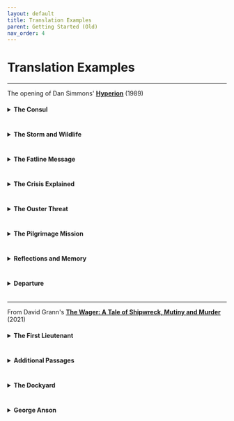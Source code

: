 ```yaml
---
layout: default
title: Translation Examples
parent: Getting Started (Old)
nav_order: 4
---
```


# Translation Examples

---
 

The opening of Dan Simmons' **<a href="https://en.wikipedia.org/wiki/Hyperion_(Simmons_novel)">Hyperion</a>** (1989)

<details>
<summary style="cursor: pointer; font-weight: bold; margin: 20px 0;">The Consul</summary>

<div style="display: grid; grid-template-columns: 1fr 1fr; gap: 30px; margin: 40px 0;">

<div>
<h4 style="color: #90cdf4; margin-bottom: 15px;">Original Text</h4>
<div style="background: #2d3748; padding: 25px; border-radius: 8px; border-left: 3px solid #4a5568; line-height: 1.8;">

The <strong>Hegemony Consul</strong> sat on the balcony of his <strong>ebony spaceship</strong> and played <strong>Rachmaninov's Prelude in C-sharp Minor</strong> on an ancient but well-maintained <strong>Steinway</strong> while great, green, <strong>saurian things</strong> surged and bellowed in the <strong>swamps below</strong>.

</div>
</div>

<div>
<h4 style="color: #90cdf4; margin-bottom: 15px;">Parsed Elements</h4>
<div style="background: #2d3748; padding: 25px; border-radius: 8px; border-left: 3px solid #fbbf24; line-height: 1.6;">

<div style="margin-bottom: 15px;">
<span class="material-symbols-outlined" style="vertical-align: middle; margin-right: 8px;">business</span><strong><a href="/docs/specification/element_categories/institution">Institution</a></strong> 'Hegemony'<br>
<span style="color: #a0aec0; margin-left: 40px;">Sovereignty - Imperial</span>
</div>

<div style="margin-bottom: 15px;">
<span class="material-symbols-outlined" style="vertical-align: middle; margin-right: 8px;">person_4</span><strong><a href="/docs/specification/element_categories/character">Character</a></strong> 'Hegemony Consul'<br>
<span style="color: #a0aec0; margin-left: 40px;">Human - Official</span>
</div>

<div style="margin-bottom: 15px;">
<span class="material-symbols-outlined" style="vertical-align: middle; margin-right: 8px;">military_tech</span><strong><a href="/docs/specification/element_categories/title">Title</a></strong> 'Consul of Hegemony'<br>
<span style="color: #a0aec0; margin-left: 40px;">Leadership</span>
</div>

<div style="margin-bottom: 15px;">
<span class="material-symbols-outlined" style="vertical-align: middle; margin-right: 8px;">webhook</span><strong><a href="/docs/specification/element_categories/object">Object</a></strong> 'Ebony Spaceship'<br>
<span style="color: #a0aec0; margin-left: 40px;">Vehicle - Spaceship</span>
</div>

<div style="margin-bottom: 15px;">
<span class="material-symbols-outlined" style="vertical-align: middle; margin-right: 8px;">webhook</span><strong><a href="/docs/specification/element_categories/object">Object</a></strong> 'Spaceship Balcony'<br>
<span style="color: #a0aec0; margin-left: 40px;">Component - Structural</span>
</div>

<div style="margin-bottom: 15px;">
<span class="material-symbols-outlined" style="vertical-align: middle; margin-right: 8px;">auto_fix_normal</span><strong><a href="/docs/specification/element_categories/ability">Ability</a></strong> 'Piano Playing'<br>
<span style="color: #a0aec0; margin-left: 40px;">Musical - Piano</span>
</div>

<div style="margin-bottom: 15px;">
<span class="material-symbols-outlined" style="vertical-align: middle; margin-right: 8px;">api</span><strong><a href="/docs/specification/element_categories/construct">Construct</a></strong> 'Rachmaninov's Prelude in C-sharp Minor'<br>
<span style="color: #a0aec0; margin-left: 40px;">Composition - Creative</span>
</div>

<div style="margin-bottom: 15px;">
<span class="material-symbols-outlined" style="vertical-align: middle; margin-right: 8px;">webhook</span><strong><a href="/docs/specification/element_categories/object">Object</a></strong> 'Ancient Steinway'<br>
<span style="color: #a0aec0; margin-left: 40px;">Item - Instrument</span>
</div>

<div style="margin-bottom: 15px;">
<span class="material-symbols-outlined" style="vertical-align: middle; margin-right: 8px;">crib</span><strong><a href="/docs/specification/element_categories/species">Species</a></strong> 'Marsh Saurian'<br>
<span style="color: #a0aec0; margin-left: 40px;">Fauna</span>
</div>

<div style="margin-bottom: 15px;">
<span class="material-symbols-outlined" style="vertical-align: middle; margin-right: 8px;">bug_report</span><strong><a href="/docs/specification/element_categories/creature">Creature</a></strong> 'Big Green Saurian'<br>
<span style="color: #a0aec0; margin-left: 40px;">Animal - Dinosaur</span>
</div>

<div style="margin-bottom: 0;">
<span class="material-symbols-outlined" style="vertical-align: middle; margin-right: 8px;">castle</span><strong><a href="/docs/specification/element_categories/location">Location</a></strong> 'Swamps Below'<br>
<span style="color: #a0aec0; margin-left: 40px;">Biome - Swamp</span>
</div>

</div>
</div>

</div>

</details>

<details>
<summary style="cursor: pointer; font-weight: bold; margin: 20px 0;">The Storm and Wildlife</summary>

<div style="display: grid; grid-template-columns: 1fr 1fr; gap: 30px; margin: 40px 0;">

<div>
<div style="background: #2d3748; padding: 25px; border-radius: 8px; border-left: 3px solid #4a5568; line-height: 1.8;">

A <strong>thunderstorm</strong> was brewing to the north. Bruise-black clouds silhouetted a <strong>forest of giant gymnosperms</strong> while <strong>stratocumulus</strong> towered nine kilometers high in a violent sky. <strong>Lightning</strong> rippled along the horizon.

Closer to the ship, occasional vague, reptilian shapes would blunder into the <strong>interdiction field</strong>, cry out, and then crash away through indigo mists.

</div>
</div>

<div>
<div style="background: #2d3748; padding: 25px; border-radius: 8px; border-left: 3px solid #fbbf24; line-height: 1.6;">

<div style="margin-bottom: 15px;">
<span class="material-symbols-outlined" style="vertical-align: middle; margin-right: 8px;">thunderstorm</span><strong><a href="/docs/specification/element_categories/phenomenon">Phenomenon</a></strong> 'Northern Thunderstorm'<br>
<span style="color: #a0aec0; margin-left: 40px;">Meteorological - Storm</span>
</div>

<div style="margin-bottom: 15px;">
<span class="material-symbols-outlined" style="vertical-align: middle; margin-right: 8px;">crib</span><strong><a href="/docs/specification/element_categories/species">Species</a></strong> 'Giant Gymnosperm'<br>
<span style="color: #a0aec0; margin-left: 40px;">Flora</span>
</div>

<div style="margin-bottom: 15px;">
<span class="material-symbols-outlined" style="vertical-align: middle; margin-right: 8px;">castle</span><strong><a href="/docs/specification/element_categories/location">Location</a></strong> 'Forest of Giants'<br>
<span style="color: #a0aec0; margin-left: 40px;">Biome - Forest</span>
</div>

<div style="margin-bottom: 15px;">
<span class="material-symbols-outlined" style="vertical-align: middle; margin-right: 8px;">thunderstorm</span><strong><a href="/docs/specification/element_categories/phenomenon">Phenomenon</a></strong> 'Stratocumulus Clouds'<br>
<span style="color: #a0aec0; margin-left: 40px;">Meteorological - Atmosphere</span>
</div>

<div style="margin-bottom: 15px;">
<span class="material-symbols-outlined" style="vertical-align: middle; margin-right: 8px;">thunderstorm</span><strong><a href="/docs/specification/element_categories/phenomenon">Phenomenon</a></strong> 'Rippling Lightning'<br>
<span style="color: #a0aec0; margin-left: 40px;">Meteorological - Discharge</span>
</div>

<div style="margin-bottom: 15px;">
<span class="material-symbols-outlined" style="vertical-align: middle; margin-right: 8px;">api</span><strong><a href="/docs/specification/element_categories/construct">Construct</a></strong> 'Interdiction Field System'<br>
<span style="color: #a0aec0; margin-left: 40px;">Technology - Security</span>
</div>

<div style="margin-bottom: 0;">
<span class="material-symbols-outlined" style="vertical-align: middle; margin-right: 8px;">webhook</span><strong><a href="/docs/specification/element_categories/object">Object</a></strong> 'Interdiction Field'<br>
<span style="color: #a0aec0; margin-left: 40px;">Machine - Security</span>
</div>

</div>
</div>

</div>

<div style="display: grid; grid-template-columns: 1fr 1fr; gap: 30px; margin: 40px 0;">

<div>
<div style="background: #2d3748; padding: 25px; border-radius: 8px; border-left: 3px solid #4a5568; line-height: 1.8;">

The <strong>fatline receiver</strong> chimed. The Consul stopped, fingers hovering above the keyboard, and listened. Thunder rumbled through the heavy air. From the direction of the gymnosperm forest there came the mournful ululation of a <strong>carrion-breed pack</strong>. Somewhere in the darkness below, a small-brained beast trumpeted its answering challenge and fell quiet.

</div>
</div>

<div>
<div style="background: #2d3748; padding: 25px; border-radius: 8px; border-left: 3px solid #fbbf24; line-height: 1.6;">

<div style="margin-bottom: 15px;">
<span class="material-symbols-outlined" style="vertical-align: middle; margin-right: 8px;">api</span><strong><a href="/docs/specification/element_categories/construct">Construct</a></strong> 'Fatline System'<br>
<span style="color: #a0aec0; margin-left: 40px;">Technology - Communication</span>
</div>

<div style="margin-bottom: 15px;">
<span class="material-symbols-outlined" style="vertical-align: middle; margin-right: 8px;">webhook</span><strong><a href="/docs/specification/element_categories/object">Object</a></strong> 'Fatline Receiver'<br>
<span style="color: #a0aec0; margin-left: 40px;">Item - Instrument</span>
</div>

<div style="margin-bottom: 15px;">
<span class="material-symbols-outlined" style="vertical-align: middle; margin-right: 8px;">crib</span><strong><a href="/docs/specification/element_categories/species">Species</a></strong> 'Carrion-Breed Saurian'<br>
<span style="color: #a0aec0; margin-left: 40px;">Fauna</span>
</div>

<div style="margin-bottom: 15px;">
<span class="material-symbols-outlined" style="vertical-align: middle; margin-right: 8px;">bug_report</span><strong><a href="/docs/specification/element_categories/creature">Creature</a></strong> 'Carrion Pack Alpha'<br>
<span style="color: #a0aec0; margin-left: 40px;">Animal - Carnivore</span>
</div>

<div style="margin-bottom: 0;">
<span class="material-symbols-outlined" style="vertical-align: middle; margin-right: 8px;">groups_3</span><strong><a href="/docs/specification/element_categories/collective">Collective</a></strong> 'Carrion-Breed Pack'<br>
<span style="color: #a0aec0; margin-left: 40px;">Cohort - Survivors</span>
</div>

</div>
</div>

</div>

</details>

<details>
<summary style="cursor: pointer; font-weight: bold; margin: 20px 0;">The Fatline Message</summary>

<div style="display: grid; grid-template-columns: 1fr 1fr; gap: 30px; margin: 40px 0;">

<div>
<div style="background: #2d3748; padding: 25px; border-radius: 8px; border-left: 3px solid #4a5568; line-height: 1.8;">

'Damn,' said the Consul and went in to answer it. While the computer took a few seconds to convert and decode the burst of <strong>decaying tachyons</strong>, the Consul poured himself a glass of Scotch. He settled into the cushions of the <strong>projection pit</strong> just as the <strong>diskey</strong> blinked green. 'Play,' he said.

</div>
</div>

<div>
<div style="background: #2d3748; padding: 25px; border-radius: 8px; border-left: 3px solid #fbbf24; line-height: 1.6;">

<div style="margin-bottom: 15px;">
<span class="material-symbols-outlined" style="vertical-align: middle; margin-right: 8px;">api</span><strong><a href="/docs/specification/element_categories/construct">Construct</a></strong> 'Tachyon Transmission'<br>
<span style="color: #a0aec0; margin-left: 40px;">Technology - Communication</span>
</div>

<div style="margin-bottom: 15px;">
<span class="material-symbols-outlined" style="vertical-align: middle; margin-right: 8px;">webhook</span><strong><a href="/docs/specification/element_categories/object">Object</a></strong> 'Glass of Scotch'<br>
<span style="color: #a0aec0; margin-left: 40px;">Item - Consumable</span>
</div>

<div style="margin-bottom: 15px;">
<span class="material-symbols-outlined" style="vertical-align: middle; margin-right: 8px;">castle</span><strong><a href="/docs/specification/element_categories/location">Location</a></strong> 'Projection Pit'<br>
<span style="color: #a0aec0; margin-left: 40px;">Component - Room</span>
</div>

<div style="margin-bottom: 15px;">
<span class="material-symbols-outlined" style="vertical-align: middle; margin-right: 8px;">api</span><strong><a href="/docs/specification/element_categories/construct">Construct</a></strong> 'Diskey'<br>
<span style="color: #a0aec0; margin-left: 40px;">Object - Machine</span>
</div>

<div style="margin-bottom: 15px;">
<span class="material-symbols-outlined" style="vertical-align: middle; margin-right: 8px;">webhook</span><strong><a href="/docs/specification/element_categories/object">Object</a></strong> 'Diskey'<br>
<span style="color: #a0aec0; margin-left: 40px;">Machine - Operation</span>
</div>

<div style="margin-bottom: 0;">
<span class="material-symbols-outlined" style="vertical-align: middle; margin-right: 8px;">saved_search</span><strong><a href="/docs/specification/element_categories/event">Event</a></strong> 'Consul Answers Call'<br>
<span style="color: #a0aec0; margin-left: 40px;">Knowledge - Receive</span>
</div>

</div>
</div>

</div>

<div style="display: grid; grid-template-columns: 1fr 1fr; gap: 30px; margin: 40px 0;">

<div>
<div style="background: #2d3748; padding: 25px; border-radius: 8px; border-left: 3px solid #4a5568; line-height: 1.8;">

'You have been chosen to return to <strong>Hyperion</strong>,' came a woman's husky voice. Full visuals had not yet formed; the air remained empty except for the pulse of transmission codes which told the Consul that this fatline squirt had originated on the Hegemony administrative world of <strong>Tau Ceti Center</strong>. The Consul did not need the transmission coordinates to know this. The aged but still beautiful voice of <strong>Meina Gladstone</strong> was unmistakable.

</div>
</div>

<div>
<div style="background: #2d3748; padding: 25px; border-radius: 8px; border-left: 3px solid #fbbf24; line-height: 1.6;">

<div style="margin-bottom: 15px;">
<span class="material-symbols-outlined" style="vertical-align: middle; margin-right: 8px;">castle</span><strong><a href="/docs/specification/element_categories/location">Location</a></strong> 'Hyperion'<br>
<span style="color: #a0aec0; margin-left: 40px;">Celestial - Planet</span>
</div>

<div style="margin-bottom: 15px;">
<span class="material-symbols-outlined" style="vertical-align: middle; margin-right: 8px;">castle</span><strong><a href="/docs/specification/element_categories/location">Location</a></strong> 'Tau Ceti Center'<br>
<span style="color: #a0aec0; margin-left: 40px;">Celestial - World</span>
</div>

<div style="margin-bottom: 15px;">
<span class="material-symbols-outlined" style="vertical-align: middle; margin-right: 8px;">api</span><strong><a href="/docs/specification/element_categories/construct">Construct</a></strong> 'Transmission Coordinates'<br>
<span style="color: #a0aec0; margin-left: 40px;">Information - Data</span>
</div>

<div style="margin-bottom: 15px;">
<span class="material-symbols-outlined" style="vertical-align: middle; margin-right: 8px;">person_4</span><strong><a href="/docs/specification/element_categories/character">Character</a></strong> 'Meina Gladstone'<br>
<span style="color: #a0aec0; margin-left: 40px;">Human - Leader</span>
</div>

<div style="margin-bottom: 15px;">
<span class="material-symbols-outlined" style="vertical-align: middle; margin-right: 8px;">flaky</span><strong><a href="/docs/specification/element_categories/trait">Trait</a></strong> 'Husky Voice'<br>
<span style="color: #a0aec0; margin-left: 40px;">Physical - Distinctive</span>
</div>

<div style="margin-bottom: 0;">
<span class="material-symbols-outlined" style="vertical-align: middle; margin-right: 8px;">saved_search</span><strong><a href="/docs/specification/element_categories/event">Event</a></strong> 'Eleven Years as Consul'<br>
<span style="color: #a0aec0; margin-left: 40px;">Career - Service</span>
</div>

</div>
</div>

</div>

<div style="display: grid; grid-template-columns: 1fr 1fr; gap: 30px; margin: 40px 0;">

<div>
<div style="background: #2d3748; padding: 25px; border-radius: 8px; border-left: 3px solid #4a5568; line-height: 1.8;">

'You have been chosen to return to Hyperion as a member of the <strong>Shrike Pilgrimage</strong>,' continued the voice. The hell you say, thought the Consul and rose to leave the pit. 'You and six others have been selected by the <strong>Church of the Shrike</strong> and confirmed by the <strong>All Thing</strong>,' said Meina Gladstone.

</div>
</div>

<div>
<div style="background: #2d3748; padding: 25px; border-radius: 8px; border-left: 3px solid #fbbf24; line-height: 1.6;">

<div style="margin-bottom: 15px;">
<span class="material-symbols-outlined" style="vertical-align: middle; margin-right: 8px;">business</span><strong><a href="/docs/specification/element_categories/institution">Institution</a></strong> 'Shrike Pilgrimage'<br>
<span style="color: #a0aec0; margin-left: 40px;">Enterprise - Spiritual</span>
</div>

<div style="margin-bottom: 15px;">
<span class="material-symbols-outlined" style="vertical-align: middle; margin-right: 8px;">saved_search</span><strong><a href="/docs/specification/element_categories/event">Event</a></strong> 'Shrike Pilgrimage'<br>
<span style="color: #a0aec0; margin-left: 40px;">Historical - Procedural</span>
</div>

<div style="margin-bottom: 15px;">
<span class="material-symbols-outlined" style="vertical-align: middle; margin-right: 8px;">business</span><strong><a href="/docs/specification/element_categories/institution">Institution</a></strong> 'Church of the Shrike'<br>
<span style="color: #a0aec0; margin-left: 40px;">Organization - Spiritual</span>
</div>

<div style="margin-bottom: 0;">
<span class="material-symbols-outlined" style="vertical-align: middle; margin-right: 8px;">api</span><strong><a href="/docs/specification/element_categories/construct">Construct</a></strong> 'All Thing'<br>
<span style="color: #a0aec0; margin-left: 40px;">Entity</span>
</div>

</div>
</div>

</div>

</details>

<details>
<summary style="cursor: pointer; font-weight: bold; margin: 20px 0;">The Crisis Explained</summary>

<div style="display: grid; grid-template-columns: 1fr 1fr; gap: 30px; margin: 40px 0;">

<div>
<div style="background: #2d3748; padding: 25px; border-radius: 8px; border-left: 3px solid #4a5568; line-height: 1.8;">

'The situation is very confused,' said Meina Gladstone. Her voice was weary. 'The <strong>consulate</strong> and <strong>Home Rule Council</strong> fatlined us three standard weeks ago with the news that the <strong>Time Tombs</strong> showed signs of opening. The <strong>anti-entropic fields</strong> around them were expanding rapidly and the <strong>Shrike</strong> has begun ranging as far south as the <strong>Bridle Range</strong>.'

</div>
</div>

<div>
<div style="background: #2d3748; padding: 25px; border-radius: 8px; border-left: 3px solid #fbbf24; line-height: 1.6;">

<div style="margin-bottom: 15px;">
<span class="material-symbols-outlined" style="vertical-align: middle; margin-right: 8px;">business</span><strong><a href="/docs/specification/element_categories/institution">Institution</a></strong> 'Consulate'<br>
<span style="color: #a0aec0; margin-left: 40px;">Division - Diplomatic</span>
</div>

<div style="margin-bottom: 15px;">
<span class="material-symbols-outlined" style="vertical-align: middle; margin-right: 8px;">business</span><strong><a href="/docs/specification/element_categories/institution">Institution</a></strong> 'Home Rule Council'<br>
<span style="color: #a0aec0; margin-left: 40px;">Division - Governance</span>
</div>

<div style="margin-bottom: 15px;">
<span class="material-symbols-outlined" style="vertical-align: middle; margin-right: 8px;">saved_search</span><strong><a href="/docs/specification/element_categories/event">Event</a></strong> 'Time Tomb Communication'<br>
<span style="color: #a0aec0; margin-left: 40px;">Knowledge - Supply</span>
</div>

<div style="margin-bottom: 15px;">
<span class="material-symbols-outlined" style="vertical-align: middle; margin-right: 8px;">castle</span><strong><a href="/docs/specification/element_categories/location">Location</a></strong> 'Time Tombs'<br>
<span style="color: #a0aec0; margin-left: 40px;">Anomalous</span>
</div>

<div style="margin-bottom: 15px;">
<span class="material-symbols-outlined" style="vertical-align: middle; margin-right: 8px;">thunderstorm</span><strong><a href="/docs/specification/element_categories/phenomenon">Phenomenon</a></strong> 'Anti-Entropic Fields'<br>
<span style="color: #a0aec0; margin-left: 40px;">Barrier</span>
</div>

<div style="margin-bottom: 15px;">
<span class="material-symbols-outlined" style="vertical-align: middle; margin-right: 8px;">bug_report</span><strong><a href="/docs/specification/element_categories/creature">Creature</a></strong> 'The Shrike'<br>
<span style="color: #a0aec0; margin-left: 40px;">Monster</span>
</div>

<div style="margin-bottom: 15px;">
<span class="material-symbols-outlined" style="vertical-align: middle; margin-right: 8px;">flaky</span><strong><a href="/docs/specification/element_categories/trait">Trait</a></strong> 'Hundred-facet Ruby Gaze'<br>
<span style="color: #a0aec0; margin-left: 40px;">Physical - Distinctive</span>
</div>

<div style="margin-bottom: 0;">
<span class="material-symbols-outlined" style="vertical-align: middle; margin-right: 8px;">castle</span><strong><a href="/docs/specification/element_categories/location">Location</a></strong> 'Bridle Range'<br>
<span style="color: #a0aec0; margin-left: 40px;">Geographical - Mountain Range</span>
</div>

</div>
</div>

</div>

<div style="display: grid; grid-template-columns: 1fr 1fr; gap: 30px; margin: 40px 0;">

<div>
<div style="background: #2d3748; padding: 25px; border-radius: 8px; border-left: 3px solid #4a5568; line-height: 1.8;">

'<strong>AFORCE:space task force</strong> was immediately dispatched from <strong>Parvati</strong> to evacuate the <strong>Hegemony citizens</strong> on Hyperion before the Time Tombs open. Their <strong>time-debt</strong> will be a little more than three Hyperion years.' Meina Gladstone paused. The Consul thought he had never seen the <strong>Senate CEO</strong> look so grim.

</div>
</div>

<div>
<div style="background: #2d3748; padding: 25px; border-radius: 8px; border-left: 3px solid #fbbf24; line-height: 1.6;">

<div style="margin-bottom: 15px;">
<span class="material-symbols-outlined" style="vertical-align: middle; margin-right: 8px;">business</span><strong><a href="/docs/specification/element_categories/institution">Institution</a></strong> 'AFORCE'<br>
<span style="color: #a0aec0; margin-left: 40px;">Division - Tactical</span>
</div>

<div style="margin-bottom: 15px;">
<span class="material-symbols-outlined" style="vertical-align: middle; margin-right: 8px;">castle</span><strong><a href="/docs/specification/element_categories/location">Location</a></strong> 'Parvati'<br>
<span style="color: #a0aec0; margin-left: 40px;"></span>
</div>

<div style="margin-bottom: 15px;">
<span class="material-symbols-outlined" style="vertical-align: middle; margin-right: 8px;">groups_3</span><strong><a href="/docs/specification/element_categories/collective">Collective</a></strong> 'Hegemony Citizens'<br>
<span style="color: #a0aec0; margin-left: 40px;">Community - Resident</span>
</div>

<div style="margin-bottom: 15px;">
<span class="material-symbols-outlined" style="vertical-align: middle; margin-right: 8px;">saved_search</span><strong><a href="/docs/specification/element_categories/event">Event</a></strong> 'Time Tombs Opening'<br>
<span style="color: #a0aec0; margin-left: 40px;">Future</span>
</div>

<div style="margin-bottom: 15px;">
<span class="material-symbols-outlined" style="vertical-align: middle; margin-right: 8px;">api</span><strong><a href="/docs/specification/element_categories/construct">Construct</a></strong> 'Time-Debt'<br>
<span style="color: #a0aec0; margin-left: 40px;">Temporal</span>
</div>

<div style="margin-bottom: 15px;">
<span class="material-symbols-outlined" style="vertical-align: middle; margin-right: 8px;">saved_search</span><strong><a href="/docs/specification/element_categories/event">Event</a></strong> 'Time-Debt Accrual'<br>
<span style="color: #a0aec0; margin-left: 40px;">Scientific - Temporal</span>
</div>

<div style="margin-bottom: 15px;">
<span class="material-symbols-outlined" style="vertical-align: middle; margin-right: 8px;">business</span><strong><a href="/docs/specification/element_categories/institution">Institution</a></strong> 'Hegemony Senate'<br>
<span style="color: #a0aec0; margin-left: 40px;">Division - Executive</span>
</div>

<div style="margin-bottom: 0;">
<span class="material-symbols-outlined" style="vertical-align: middle; margin-right: 8px;">military_tech</span><strong><a href="/docs/specification/element_categories/title">Title</a></strong> 'Senate CEO'<br>
<span style="color: #a0aec0; margin-left: 40px;">Leadership - Executive</span>
</div>

</div>
</div>

</div>

</details>

<details>
<summary style="cursor: pointer; font-weight: bold; margin: 20px 0;">The Ouster Threat</summary>

<div style="display: grid; grid-template-columns: 1fr 1fr; gap: 30px; margin: 40px 0;">

<div>
<div style="background: #2d3748; padding: 25px; border-radius: 8px; border-left: 3px solid #4a5568; line-height: 1.8;">

'We do not know if the <strong>evacuation fleet</strong> will arrive in time,' she said, 'but the situation is even more complicated. An <strong>Ouster migration cluster</strong> of at least four thousand . . . units . . . has been detected approaching the <strong>Hyperion system</strong>. Our evacuation task force should arrive only a short while before the Ousters.'

</div>
</div>

<div>
<div style="background: #2d3748; padding: 25px; border-radius: 8px; border-left: 3px solid #fbbf24; line-height: 1.6;">

<div style="margin-bottom: 15px;">
<span class="material-symbols-outlined" style="vertical-align: middle; margin-right: 8px;">groups_3</span><strong><a href="/docs/specification/element_categories/collective">Collective</a></strong> 'Evacuation Fleet'<br>
<span style="color: #a0aec0; margin-left: 40px;">Fleet - Support</span>
</div>

<div style="margin-bottom: 15px;">
<span class="material-symbols-outlined" style="vertical-align: middle; margin-right: 8px;">saved_search</span><strong><a href="/docs/specification/element_categories/event">Event</a></strong> 'Hyperion Evacuation'<br>
<span style="color: #a0aec0; margin-left: 40px;">Future</span>
</div>

<div style="margin-bottom: 15px;">
<span class="material-symbols-outlined" style="vertical-align: middle; margin-right: 8px;">castle</span><strong><a href="/docs/specification/element_categories/location">Location</a></strong> 'Hyperion System'<br>
<span style="color: #a0aec0; margin-left: 40px;">Celestial - System</span>
</div>

<div style="margin-bottom: 15px;">
<span class="material-symbols-outlined" style="vertical-align: middle; margin-right: 8px;">crib</span><strong><a href="/docs/specification/element_categories/species">Species</a></strong> 'Ouster'<br>
<span style="color: #a0aec0; margin-left: 40px;">Folk</span>
</div>

<div style="margin-bottom: 15px;">
<span class="material-symbols-outlined" style="vertical-align: middle; margin-right: 8px;">groups_3</span><strong><a href="/docs/specification/element_categories/collective">Collective</a></strong> 'Ouster Migration Cluster'<br>
<span style="color: #a0aec0; margin-left: 40px;">Fleet - Migration</span>
</div>

<div style="margin-bottom: 0;">
<span class="material-symbols-outlined" style="vertical-align: middle; margin-right: 8px;">saved_search</span><strong><a href="/docs/specification/element_categories/event">Event</a></strong> 'Ouster Invasion of Hyperion'<br>
<span style="color: #a0aec0; margin-left: 40px;">Future</span>
</div>

</div>
</div>

</div>

<div style="display: grid; grid-template-columns: 1fr 1fr; gap: 30px; margin: 40px 0;">

<div>
<div style="background: #2d3748; padding: 25px; border-radius: 8px; border-left: 3px solid #4a5568; line-height: 1.8;">

An Ouster migration cluster might consist of ships ranging in size from single-person <strong>ramscouts</strong> to <strong>can cities</strong> and <strong>comet forts</strong> holding tens of thousands of the interstellar barbarians. 'The <strong>FORCE joint chiefs</strong> believe that this is the Ousters' big push,' said Meina Gladstone.

</div>
</div>

<div>
<div style="background: #2d3748; padding: 25px; border-radius: 8px; border-left: 3px solid #fbbf24; line-height: 1.6;">

<div style="margin-bottom: 15px;">
<span class="material-symbols-outlined" style="vertical-align: middle; margin-right: 8px;">webhook</span><strong><a href="/docs/specification/element_categories/object">Object</a></strong> 'Ramscout'<br>
<span style="color: #a0aec0; margin-left: 40px;">Vehicle - Spacecraft</span>
</div>

<div style="margin-bottom: 15px;">
<span class="material-symbols-outlined" style="vertical-align: middle; margin-right: 8px;">webhook</span><strong><a href="/docs/specification/element_categories/object">Object</a></strong> 'Can City'<br>
<span style="color: #a0aec0; margin-left: 40px;">Vehicle - Spacecraft</span>
</div>

<div style="margin-bottom: 15px;">
<span class="material-symbols-outlined" style="vertical-align: middle; margin-right: 8px;">webhook</span><strong><a href="/docs/specification/element_categories/object">Object</a></strong> 'Comet Fort'<br>
<span style="color: #a0aec0; margin-left: 40px;">Vehicle - Spacecraft</span>
</div>

<div style="margin-bottom: 0;">
<span class="material-symbols-outlined" style="vertical-align: middle; margin-right: 8px;">business</span><strong><a href="/docs/specification/element_categories/institution">Institution</a></strong> 'FORCE Joint Chiefs'<br>
<span style="color: #a0aec0; margin-left: 40px;">Division - Strategic</span>
</div>

</div>
</div>

</div>

<div style="display: grid; grid-template-columns: 1fr 1fr; gap: 30px; margin: 40px 0;">

<div>
<div style="background: #2d3748; padding: 25px; border-radius: 8px; border-left: 3px solid #4a5568; line-height: 1.8;">

'Whether they seek to control just Hyperion for the Time Tombs or whether this is an all-out attack on the <strong>Worldweb</strong> remains to be seen. In the meantime, a full <strong>FORCE:space battle fleet</strong> complete with a <strong>farcaster construction battalion</strong> has spun up from the <strong>Camn System</strong> to join the evacuation task force.'

</div>
</div>

<div>
<div style="background: #2d3748; padding: 25px; border-radius: 8px; border-left: 3px solid #fbbf24; line-height: 1.6;">

<div style="margin-bottom: 15px;">
<span class="material-symbols-outlined" style="vertical-align: middle; margin-right: 8px;">business</span><strong><a href="/docs/specification/element_categories/institution">Institution</a></strong> 'WorldWeb'<br>
<span style="color: #a0aec0; margin-left: 40px;">Conglomerate - Syndicate</span>
</div>

<div style="margin-bottom: 15px;">
<span class="material-symbols-outlined" style="vertical-align: middle; margin-right: 8px;">saved_search</span><strong><a href="/docs/specification/element_categories/event">Event</a></strong> 'Fleet Mobilization'<br>
<span style="color: #a0aec0; margin-left: 40px;">Military - Deployment</span>
</div>

<div style="margin-bottom: 15px;">
<span class="material-symbols-outlined" style="vertical-align: middle; margin-right: 8px;">business</span><strong><a href="/docs/specification/element_categories/institution">Institution</a></strong> 'FORCE:Space Battle Fleet'<br>
<span style="color: #a0aec0; margin-left: 40px;">Military - Navy</span>
</div>

<div style="margin-bottom: 15px;">
<span class="material-symbols-outlined" style="vertical-align: middle; margin-right: 8px;">business</span><strong><a href="/docs/specification/element_categories/institution">Institution</a></strong> 'Farcaster Construction Battalion'<br>
<span style="color: #a0aec0; margin-left: 40px;">Military - Engineering</span>
</div>

<div style="margin-bottom: 0;">
<span class="material-symbols-outlined" style="vertical-align: middle; margin-right: 8px;">castle</span><strong><a href="/docs/specification/element_categories/location">Location</a></strong> 'Camn System'<br>
<span style="color: #a0aec0; margin-left: 40px;">Celestial - System</span>
</div>

</div>
</div>

</div>

<div style="display: grid; grid-template-columns: 1fr 1fr; gap: 30px; margin: 40px 0;">

<div>
<div style="background: #2d3748; padding: 25px; border-radius: 8px; border-left: 3px solid #4a5568; line-height: 1.8;">

Unless a <strong>military farcaster</strong> were hurriedly constructed in the Hyperion system – at staggering expense – there would be no way to resist the Ouster invasion. Whatever <strong>secrets the Time Tombs</strong> might hold would go to the Hegemony's enemy.

</div>
</div>

<div>
<div style="background: #2d3748; padding: 25px; border-radius: 8px; border-left: 3px solid #fbbf24; line-height: 1.6;">

<div style="margin-bottom: 15px;">
<span class="material-symbols-outlined" style="vertical-align: middle; margin-right: 8px;">api</span><strong><a href="/docs/specification/element_categories/construct">Construct</a></strong> 'Military Farcaster'<br>
<span style="color: #a0aec0; margin-left: 40px;">Technology - Military</span>
</div>

<div style="margin-bottom: 15px;">
<span class="material-symbols-outlined" style="vertical-align: middle; margin-right: 8px;">saved_search</span><strong><a href="/docs/specification/element_categories/event">Event</a></strong> 'Farcaster Construction'<br>
<span style="color: #a0aec0; margin-left: 40px;">Military - Infrastructure</span>
</div>

<div style="margin-bottom: 15px;">
<span class="material-symbols-outlined" style="vertical-align: middle; margin-right: 8px;">api</span><strong><a href="/docs/specification/element_categories/construct">Construct</a></strong> 'Secrets of the Time Tombs'<br>
<span style="color: #a0aec0; margin-left: 40px;">Information - Knowledge</span>
</div>

<div style="margin-bottom: 0;">
<span class="material-symbols-outlined" style="vertical-align: middle; margin-right: 8px;">api</span><strong><a href="/docs/specification/element_categories/construct">Construct</a></strong> 'Ouster Invasion Defense Challenge'<br>
<span style="color: #a0aec0; margin-left: 40px;">Dilemma - Strategic</span>
</div>

</div>
</div>

</div>

<div style="display: grid; grid-template-columns: 1fr 1fr; gap: 30px; margin: 40px 0;">

<div>
<div style="background: #2d3748; padding: 25px; border-radius: 8px; border-left: 3px solid #4a5568; line-height: 1.8;">

The Consul tried to imagine the reality of <strong>armored Ouster troops</strong> stepping through <strong>farcaster portals</strong> into the undefended <strong>home cities</strong> on a hundred worlds.

</div>
</div>

<div>
<div style="background: #2d3748; padding: 25px; border-radius: 8px; border-left: 3px solid #fbbf24; line-height: 1.6;">

<div style="margin-bottom: 15px;">
<span class="material-symbols-outlined" style="vertical-align: middle; margin-right: 8px;">api</span><strong><a href="/docs/specification/element_categories/construct">Construct</a></strong> 'Ouster Armor'<br>
<span style="color: #a0aec0; margin-left: 40px;">Technology - Military</span>
</div>

<div style="margin-bottom: 15px;">
<span class="material-symbols-outlined" style="vertical-align: middle; margin-right: 8px;">groups_3</span><strong><a href="/docs/specification/element_categories/collective">Collective</a></strong> 'Ouster Armored Troops'<br>
<span style="color: #a0aec0; margin-left: 40px;">Warband - Raider</span>
</div>

<div style="margin-bottom: 15px;">
<span class="material-symbols-outlined" style="vertical-align: middle; margin-right: 8px;">api</span><strong><a href="/docs/specification/element_categories/construct">Construct</a></strong> 'Farcaster Portal'<br>
<span style="color: #a0aec0; margin-left: 40px;">Technology - Gateway</span>
</div>

<div style="margin-bottom: 0;">
<span class="material-symbols-outlined" style="vertical-align: middle; margin-right: 8px;">castle</span><strong><a href="/docs/specification/element_categories/location">Location</a></strong> 'Home Cities'<br>
<span style="color: #a0aec0; margin-left: 40px;">Settlement - Urban</span>
</div>

</div>
</div>

</div>

</details>

<details>
<summary style="cursor: pointer; font-weight: bold; margin: 20px 0;">The Pilgrimage Mission</summary>

<div style="display: grid; grid-template-columns: 1fr 1fr; gap: 30px; margin: 40px 0;">

<div>
<div style="background: #2d3748; padding: 25px; border-radius: 8px; border-left: 3px solid #4a5568; line-height: 1.8;">

'You have been chosen to join the pilgrimage to the Shrike,' said the image of the old CEO whom the press loved to compare to Lincoln or Churchill or <strong>Alvarez-Temp</strong> or whatever other pre-<strong>Hegira</strong> legend was in historical vogue at the time. 'The <strong>Templars</strong> are sending their <strong>treeship Yggdrasill</strong>,' said Gladstone.

</div>
</div>

<div>
<div style="background: #2d3748; padding: 25px; border-radius: 8px; border-left: 3px solid #fbbf24; line-height: 1.6;">

<div style="margin-bottom: 15px;">
<span class="material-symbols-outlined" style="vertical-align: middle; margin-right: 8px;">person_4</span><strong><a href="/docs/specification/element_categories/character">Character</a></strong> 'Alvarez-Temp'<br>
<span style="color: #a0aec0; margin-left: 40px;">Historical</span>
</div>

<div style="margin-bottom: 15px;">
<span class="material-symbols-outlined" style="vertical-align: middle; margin-right: 8px;">person_4</span><strong><a href="/docs/specification/element_categories/character">Character</a></strong> 'Hegira'<br>
<span style="color: #a0aec0; margin-left: 40px;">Historical</span>
</div>

<div style="margin-bottom: 15px;">
<span class="material-symbols-outlined" style="vertical-align: middle; margin-right: 8px;">business</span><strong><a href="/docs/specification/element_categories/institution">Institution</a></strong> 'Templars'<br>
<span style="color: #a0aec0; margin-left: 40px;">Organization</span>
</div>

<div style="margin-bottom: 15px;">
<span class="material-symbols-outlined" style="vertical-align: middle; margin-right: 8px;">api</span><strong><a href="/docs/specification/element_categories/construct">Construct</a></strong> 'Treeships'<br>
<span style="color: #a0aec0; margin-left: 40px;">Technology - Transport</span>
</div>

<div style="margin-bottom: 0;">
<span class="material-symbols-outlined" style="vertical-align: middle; margin-right: 8px;">api</span><strong><a href="/docs/specification/element_categories/construct">Construct</a></strong> 'Treeship Yggdrasill'<br>
<span style="color: #a0aec0; margin-left: 40px;">Vehicle - Spacecraft</span>
</div>

</div>
</div>

</div>

<div style="display: grid; grid-template-columns: 1fr 1fr; gap: 30px; margin: 40px 0;">

<div>
<div style="background: #2d3748; padding: 25px; border-radius: 8px; border-left: 3px solid #4a5568; line-height: 1.8;">

'And the <strong>evacuation task force commander</strong> has instructions to let it pass. With a three-week time-debt, you can rendezvous with the Yggdrasill before it goes <strong>quantum</strong> from the Parvati system.'

</div>
</div>

<div>
<div style="background: #2d3748; padding: 25px; border-radius: 8px; border-left: 3px solid #fbbf24; line-height: 1.6;">

<div style="margin-bottom: 15px;">
<span class="material-symbols-outlined" style="vertical-align: middle; margin-right: 8px;">person_4</span><strong><a href="/docs/specification/element_categories/character">Character</a></strong> 'Evacuation Task Force Commander'<br>
<span style="color: #a0aec0; margin-left: 40px;">Human - Commander</span>
</div>

<div style="margin-bottom: 0;">
<span class="material-symbols-outlined" style="vertical-align: middle; margin-right: 8px;">api</span><strong><a href="/docs/specification/element_categories/construct">Construct</a></strong> 'Quantum Travel'<br>
<span style="color: #a0aec0; margin-left: 40px;">Technology - Transport</span>
</div>

</div>
</div>

</div>

<div style="display: grid; grid-template-columns: 1fr 1fr; gap: 30px; margin: 40px 0;">

<div>
<div style="background: #2d3748; padding: 25px; border-radius: 8px; border-left: 3px solid #4a5568; line-height: 1.8;">

'The six other pilgrims chosen by the Shrike Church will be aboard the treeship. Our <strong>intelligence reports</strong> suggest that at least one of the seven pilgrims is an <strong>agent of the Ousters</strong>. We do not . . . at this time . . . have any way of knowing which one it is.'

</div>
</div>

<div>
<div style="background: #2d3748; padding: 25px; border-radius: 8px; border-left: 3px solid #fbbf24; line-height: 1.6;">

<div style="margin-bottom: 15px;">
<span class="material-symbols-outlined" style="vertical-align: middle; margin-right: 8px;">webhook</span><strong><a href="/docs/specification/element_categories/object">Object</a></strong> 'Intelligence Reports on Ouster Agent'<br>
<span style="color: #a0aec0; margin-left: 40px;">Information - Document</span>
</div>

<div style="margin-bottom: 15px;">
<span class="material-symbols-outlined" style="vertical-align: middle; margin-right: 8px;">person_4</span><strong><a href="/docs/specification/element_categories/character">Character</a></strong> 'Ouster Agent'<br>
<span style="color: #a0aec0; margin-left: 40px;">Unidentified</span>
</div>

<div style="margin-bottom: 0;">
<span class="material-symbols-outlined" style="vertical-align: middle; margin-right: 8px;">api</span><strong><a href="/docs/specification/element_categories/construct">Construct</a></strong> 'Ouster Spy Identification'<br>
<span style="color: #a0aec0; margin-left: 40px;">Dilemma - Intelligence</span>
</div>

</div>
</div>

</div>

<div style="display: grid; grid-template-columns: 1fr 1fr; gap: 30px; margin: 40px 0;">

<div>
<div style="background: #2d3748; padding: 25px; border-radius: 8px; border-left: 3px solid #4a5568; line-height: 1.8;">

Or had she given him any crucial information? The fleet movements were detectable as soon as the ships used their <strong>Hawking drives</strong>, and if the Consul were the spy, the CEO's revelation might be a way to scare him off. The Consul's smile faded and he drank his Scotch. '<strong>Sol Weintraub</strong> and <strong>Fedmahn Kassad</strong> are among the seven pilgrims chosen,' said Gladstone.

</div>
</div>

<div>
<div style="background: #2d3748; padding: 25px; border-radius: 8px; border-left: 3px solid #fbbf24; line-height: 1.6;">

<div style="margin-bottom: 15px;">
<span class="material-symbols-outlined" style="vertical-align: middle; margin-right: 8px;">api</span><strong><a href="/docs/specification/element_categories/construct">Construct</a></strong> 'Hawking Drive'<br>
<span style="color: #a0aec0; margin-left: 40px;">Technology - Propulsion</span>
</div>

<div style="margin-bottom: 15px;">
<span class="material-symbols-outlined" style="vertical-align: middle; margin-right: 8px;">person_4</span><strong><a href="/docs/specification/element_categories/character">Character</a></strong> 'Sol Weintraub'<br>
<span style="color: #a0aec0; margin-left: 40px;">Human</span>
</div>

<div style="margin-bottom: 0;">
<span class="material-symbols-outlined" style="vertical-align: middle; margin-right: 8px;">person_4</span><strong><a href="/docs/specification/element_categories/character">Character</a></strong> 'Fedmahn Kassad'<br>
<span style="color: #a0aec0; margin-left: 40px;">Human</span>
</div>

</div>
</div>

</div>

<div style="display: grid; grid-template-columns: 1fr 1fr; gap: 30px; margin: 40px 0;">

<div>
<div style="background: #2d3748; padding: 25px; border-radius: 8px; border-left: 3px solid #4a5568; line-height: 1.8;">

'We need your help,' said Meina Gladstone. 'It is essential that the <strong>secrets of the Time Tombs and Shrike</strong> be uncovered. This pilgrimage may be our last chance. If the Ousters conquer Hyperion, their agent must be eliminated and the Time Tombs sealed at all cost. The fate of the Hegemony may depend upon it.'

</div>
</div>

<div>
<div style="background: #2d3748; padding: 25px; border-radius: 8px; border-left: 3px solid #fbbf24; line-height: 1.6;">

<div style="margin-bottom: 15px;">
<span class="material-symbols-outlined" style="vertical-align: middle; margin-right: 8px;">api</span><strong><a href="/docs/specification/element_categories/construct">Construct</a></strong> 'Secrets of the Shrike'<br>
<span style="color: #a0aec0; margin-left: 40px;">Information - Knowledge</span>
</div>

<div style="margin-bottom: 0;">
<span class="material-symbols-outlined" style="vertical-align: middle; margin-right: 8px;">saved_search</span><strong><a href="/docs/specification/element_categories/event">Event</a></strong> 'Potential Ouster Conquest of Hyperion'<br>
<span style="color: #a0aec0; margin-left: 40px;">Military - Invasion</span>
</div>

</div>
</div>

</div>

<div style="display: grid; grid-template-columns: 1fr 1fr; gap: 30px; margin: 40px 0;">

<div>
<div style="background: #2d3748; padding: 25px; border-radius: 8px; border-left: 3px solid #4a5568; line-height: 1.8;">

The transmission ended except for the pulse of <strong>rendezvous coordinates</strong>. 'Response?' asked the <strong>ship's computer</strong>. Despite the tremendous energies involved, the spacecraft was capable of placing a brief, <strong>coded squirt</strong> into the incessant babble of <strong>FTL bursts</strong> which tied the human portions of the galaxy together.

</div>
</div>

<div>
<div style="background: #2d3748; padding: 25px; border-radius: 8px; border-left: 3px solid #fbbf24; line-height: 1.6;">

<div style="margin-bottom: 15px;">
<span class="material-symbols-outlined" style="vertical-align: middle; margin-right: 8px;">api</span><strong><a href="/docs/specification/element_categories/construct">Construct</a></strong> 'Consul Rendezvous Coordinates'<br>
<span style="color: #a0aec0; margin-left: 40px;">Information - Spatial</span>
</div>

<div style="margin-bottom: 15px;">
<span class="material-symbols-outlined" style="vertical-align: middle; margin-right: 8px;">webhook</span><strong><a href="/docs/specification/element_categories/object">Object</a></strong> 'Ship's Computer'<br>
<span style="color: #a0aec0; margin-left: 40px;">System - Operations</span>
</div>

<div style="margin-bottom: 15px;">
<span class="material-symbols-outlined" style="vertical-align: middle; margin-right: 8px;">webhook</span><strong><a href="/docs/specification/element_categories/object">Object</a></strong> 'Coded Squirt Reply'<br>
<span style="color: #a0aec0; margin-left: 40px;">Information - Transmission</span>
</div>

<div style="margin-bottom: 0;">
<span class="material-symbols-outlined" style="vertical-align: middle; margin-right: 8px;">api</span><strong><a href="/docs/specification/element_categories/construct">Construct</a></strong> 'FTL Information Transmission'<br>
<span style="color: #a0aec0; margin-left: 40px;">Technology - Communication</span>
</div>

</div>
</div>

</div>

</details>

<details>
<summary style="cursor: pointer; font-weight: bold; margin: 20px 0;">Reflections and Memory</summary>

<div style="display: grid; grid-template-columns: 1fr 1fr; gap: 30px; margin: 40px 0;">

<div>
<div style="background: #2d3748; padding: 25px; border-radius: 8px; border-left: 3px solid #4a5568; line-height: 1.8;">

'No,' said the Consul and went outside to lean on the balcony railing. Night had fallen and the clouds were low. No stars were visible. The darkness would have been absolute except for the intermittent flash of lightning to the north and a soft <strong>phosphorescence</strong> rising from the marshes. The Consul was suddenly very aware that he was, at that second, the only sentient being on an <strong>unnamed world</strong>.

</div>
</div>

<div>
<div style="background: #2d3748; padding: 25px; border-radius: 8px; border-left: 3px solid #fbbf24; line-height: 1.6;">

<div style="margin-bottom: 15px;">
<span class="material-symbols-outlined" style="vertical-align: middle; margin-right: 8px;">thunderstorm</span><strong><a href="/docs/specification/element_categories/phenomenon">Phenomenon</a></strong> 'Phosphorescent Damp'<br>
<span style="color: #a0aec0; margin-left: 40px;">Chemical</span>
</div>

<div style="margin-bottom: 0;">
<span class="material-symbols-outlined" style="vertical-align: middle; margin-right: 8px;">castle</span><strong><a href="/docs/specification/element_categories/location">Location</a></strong> 'Unnamed World'<br>
<span style="color: #a0aec0; margin-left: 40px;">Celestial - Planet</span>
</div>

</div>
</div>

</div>

<div style="display: grid; grid-template-columns: 1fr 1fr; gap: 30px; margin: 40px 0;">

<div>
<div style="background: #2d3748; padding: 25px; border-radius: 8px; border-left: 3px solid #4a5568; line-height: 1.8;">

He listened to the antediluvian night sounds rising from the swamps and he thought about morning, about setting out in the <strong>Vikken EMV</strong> at first light, about spending the day in sunshine, about <strong>hunting big game</strong> in the <strong>fern forests</strong> to the south and then returning to the ship in the evening for a good steak and a cold beer.

</div>
</div>

<div>
<div style="background: #2d3748; padding: 25px; border-radius: 8px; border-left: 3px solid #fbbf24; line-height: 1.6;">

<div style="margin-bottom: 15px;">
<span class="material-symbols-outlined" style="vertical-align: middle; margin-right: 8px;">webhook</span><strong><a href="/docs/specification/element_categories/object">Object</a></strong> 'Vikken EMV'<br>
<span style="color: #a0aec0; margin-left: 40px;">Vehicle - Transport</span>
</div>

<div style="margin-bottom: 15px;">
<span class="material-symbols-outlined" style="vertical-align: middle; margin-right: 8px;">auto_fix_normal</span><strong><a href="/docs/specification/element_categories/ability">Ability</a></strong> 'Big Game Hunting'<br>
<span style="color: #a0aec0; margin-left: 40px;">Survival</span>
</div>

<div style="margin-bottom: 0;">
<span class="material-symbols-outlined" style="vertical-align: middle; margin-right: 8px;">castle</span><strong><a href="/docs/specification/element_categories/location">Location</a></strong> 'Fern Forests'<br>
<span style="color: #a0aec0; margin-left: 40px;">Biome - Forest</span>
</div>

</div>
</div>

</div>

<div style="display: grid; grid-template-columns: 1fr 1fr; gap: 30px; margin: 40px 0;">

<div>
<div style="background: #2d3748; padding: 25px; border-radius: 8px; border-left: 3px solid #4a5568; line-height: 1.8;">

He climbed the <strong>spiral staircase</strong> to his sleeping cabin at the apex of the ship. The circular room was dark except for silent explosions of lightning which outlined rivulets of rain coursing the skylight. The Consul stripped, lay back on the firm mattress, and switched on the <strong>sound system</strong> and external audio pickups. He listened as the fury of the storm blended with the violence of Wagner's 'Flight of the Valkyries'. <strong>Hurricane winds</strong> buffeted the ship.

</div>
</div>

<div>
<div style="background: #2d3748; padding: 25px; border-radius: 8px; border-left: 3px solid #fbbf24; line-height: 1.6;">

<div style="margin-bottom: 15px;">
<span class="material-symbols-outlined" style="vertical-align: middle; margin-right: 8px;">webhook</span><strong><a href="/docs/specification/element_categories/object">Object</a></strong> 'Spiral Staircase'<br>
<span style="color: #a0aec0; margin-left: 40px;">Component - Structural</span>
</div>

<div style="margin-bottom: 15px;">
<span class="material-symbols-outlined" style="vertical-align: middle; margin-right: 8px;">webhook</span><strong><a href="/docs/specification/element_categories/object">Object</a></strong> 'Sound System'<br>
<span style="color: #a0aec0; margin-left: 40px;">Machine - AudioVisual</span>
</div>

<div style="margin-bottom: 0;">
<span class="material-symbols-outlined" style="vertical-align: middle; margin-right: 8px;">thunderstorm</span><strong><a href="/docs/specification/element_categories/phenomenon">Phenomenon</a></strong> 'Hurricane Winds'<br>
<span style="color: #a0aec0; margin-left: 40px;">Meteorological - Wind</span>
</div>

</div>
</div>

</div>

<div style="display: grid; grid-template-columns: 1fr 1fr; gap: 30px; margin: 40px 0;">

<div>
<div style="background: #2d3748; padding: 25px; border-radius: 8px; border-left: 3px solid #4a5568; line-height: 1.8;">

Wagner is good only for thunderstorms, he thought. He closed his eyes but the lightning was visible through closed eyelids. He remembered the glint of <strong>ice crystals</strong> blowing through the <strong>tumbled ruins</strong> on the <strong>low hills near the Time Tombs</strong> and the colder gleam of steel on the Shrike's impossible tree of metal thorns. He remembered <strong>screams in the night</strong> and the hundred-facet, ruby-and-blood gaze of the Shrike itself.

</div>
</div>

<div>
<div style="background: #2d3748; padding: 25px; border-radius: 8px; border-left: 3px solid #fbbf24; line-height: 1.6;">

<div style="margin-bottom: 15px;">
<span class="material-symbols-outlined" style="vertical-align: middle; margin-right: 8px;">webhook</span><strong><a href="/docs/specification/element_categories/object">Object</a></strong> 'Ice Crystals'<br>
<span style="color: #a0aec0; margin-left: 40px;">Resource - Natural</span>
</div>

<div style="margin-bottom: 15px;">
<span class="material-symbols-outlined" style="vertical-align: middle; margin-right: 8px;">castle</span><strong><a href="/docs/specification/element_categories/location">Location</a></strong> 'Low Hills near the Time Tombs'<br>
<span style="color: #a0aec0; margin-left: 40px;">Geographical - Hills</span>
</div>

<div style="margin-bottom: 15px;">
<span class="material-symbols-outlined" style="vertical-align: middle; margin-right: 8px;">castle</span><strong><a href="/docs/specification/element_categories/location">Location</a></strong> 'Tumbled Ruins'<br>
<span style="color: #a0aec0; margin-left: 40px;">Settlement - Abandoned</span>
</div>

<div style="margin-bottom: 15px;">
<span class="material-symbols-outlined" style="vertical-align: middle; margin-right: 8px;">webhook</span><strong><a href="/docs/specification/element_categories/object">Object</a></strong> 'Shrike's Tree of Metal Thorns'<br>
<span style="color: #a0aec0; margin-left: 40px;">Weapon - Supernatural</span>
</div>

<div style="margin-bottom: 0;">
<span class="material-symbols-outlined" style="vertical-align: middle; margin-right: 8px;">saved_search</span><strong><a href="/docs/specification/element_categories/event">Event</a></strong> 'Screams in the Night'<br>
<span style="color: #a0aec0; margin-left: 40px;">Violence</span>
</div>

</div>
</div>

</div>

<div style="display: grid; grid-template-columns: 1fr 1fr; gap: 30px; margin: 40px 0;">

<div>
<div style="background: #2d3748; padding: 25px; border-radius: 8px; border-left: 3px solid #4a5568; line-height: 1.8;">

The Consul silently commanded the computer to shut off all speakers and raised his wrist to cover his eyes. In the sudden silence he lay thinking about how insane it would be to return to Hyperion. During his eleven years as Consul on that distant and enigmatic world, the mysterious Church of the Shrike had allowed a dozen barges of <strong>offworld pilgrims</strong> to depart for the <strong>windswept barrens</strong> around the Time Tombs, north of the mountains. No one had returned.

</div>
</div>

<div>
<div style="background: #2d3748; padding: 25px; border-radius: 8px; border-left: 3px solid #fbbf24; line-height: 1.6;">

<div style="margin-bottom: 15px;">
<span class="material-symbols-outlined" style="vertical-align: middle; margin-right: 8px;">api</span><strong><a href="/docs/specification/element_categories/construct">Construct</a></strong> 'Silent Computer Controls'<br>
<span style="color: #a0aec0; margin-left: 40px;">Technology - Operation</span>
</div>

<div style="margin-bottom: 15px;">
<span class="material-symbols-outlined" style="vertical-align: middle; margin-right: 8px;">saved_search</span><strong><a href="/docs/specification/element_categories/event">Event</a></strong> 'Offworld Pilgrimages to the Time Tombs'<br>
<span style="color: #a0aec0; margin-left: 40px;">Cultural - Journey</span>
</div>

<div style="margin-bottom: 0;">
<span class="material-symbols-outlined" style="vertical-align: middle; margin-right: 8px;">castle</span><strong><a href="/docs/specification/element_categories/location">Location</a></strong> 'Windswept Barrens'<br>
<span style="color: #a0aec0; margin-left: 40px;">Geographical - Plains</span>
</div>

</div>
</div>

</div>

</details>

<details>
<summary style="cursor: pointer; font-weight: bold; margin: 20px 0;">Departure</summary>

<div style="display: grid; grid-template-columns: 1fr 1fr; gap: 30px; margin: 40px 0;">

<div>
<div style="background: #2d3748; padding: 25px; border-radius: 8px; border-left: 3px solid #4a5568; line-height: 1.8;">

The Consul thought of the Shrike, free to wander everywhere on Hyperion, of the millions of indigenies and thousands of Hegemony citizens helpless before a creature which defied physical laws and which communicated only through death, and he shivered despite the warmth of the cabin. Hyperion. The night and storm passed. Another stormfront raced ahead of the approaching dawn. Gymnosperms two hundred meters tall bent and whipped before the coming torrent. Just before first light, the Consul's ebony spaceship rose on a tail of <strong>blue plasma</strong> and punched through thickening clouds as it climbed toward space and rendezvous.

</div>
</div>

<div>
<div style="background: #2d3748; padding: 25px; border-radius: 8px; border-left: 3px solid #fbbf24; line-height: 1.6;">

<div style="margin-bottom: 15px;">
<span class="material-symbols-outlined" style="vertical-align: middle; margin-right: 8px;">thunderstorm</span><strong><a href="/docs/specification/element_categories/phenomenon">Phenomenon</a></strong> 'Blue Plasma Tail'<br>
<span style="color: #a0aec0; margin-left: 40px;">Energy</span>
</div>

<div style="margin-bottom: 0;">
<span class="material-symbols-outlined" style="vertical-align: middle; margin-right: 8px;">saved_search</span><strong><a href="/docs/specification/element_categories/event">Event</a></strong> 'Consul Departs for Rendezvous'<br>
<span style="color: #a0aec0; margin-left: 40px;">Historical</span>
</div>

</div>
</div>

</div>

</details>

---  

From David Grann's **<a href="https://en.wikipedia.org/wiki/The_Wager:_A_Tale_of_Shipwreck,_Mutiny_and_Murder">The Wager: A Tale of Shipwreck, Mutiny and Murder</a>** (2021)

<details>
<summary style="cursor: pointer; font-weight: bold; margin: 20px 0;">The First Lieutenant</summary>

<div style="display: grid; grid-template-columns: 1fr 1fr; gap: 30px; margin: 40px 0;">

<div>
<div style="background: #2d3748; padding: 25px; border-radius: 8px; border-left: 3px solid #4a5568; line-height: 1.8;">

Each man in <strong>the squadron</strong> carried, along with a <strong>sea chest</strong>, his own burdensome story. Perhaps it was of a scorned love, or a secret prison conviction, or a pregnant wife left on shore weeping. Perhaps it was a <strong>hunger for fame and fortune</strong>, or a <strong>dread of death</strong>.

<strong>David Cheap</strong>, the first lieutenant of the <strong>Centurion</strong>, the squadron's flagship, was no different. A burly Scotsman in his early forties with a protracted nose and intense eyes, he was in flight—from squabbles with his brother over their inheritance, from creditors chasing him, from debts that made it impossible for him to find a suitable bride.

</div>
</div>

<div>
<div style="background: #2d3748; padding: 25px; border-radius: 8px; border-left: 3px solid #fbbf24; line-height: 1.6;">

<div style="margin-bottom: 15px;">
<span class="material-symbols-outlined" style="vertical-align: middle; margin-right: 8px;">business</span><strong><a href="/docs/specification/element_categories/institution">Institution</a></strong> 'The Squadron'<br>
<span style="color: #a0aec0; margin-left: 40px;">Military - Fleet</span>
</div>

<div style="margin-bottom: 15px;">
<span class="material-symbols-outlined" style="vertical-align: middle; margin-right: 8px;">webhook</span><strong><a href="/docs/specification/element_categories/object">Object</a></strong> 'Sea Chest'<br>
<span style="color: #a0aec0; margin-left: 40px;">Item - Container</span>
</div>

<div style="margin-bottom: 15px;">
<span class="material-symbols-outlined" style="vertical-align: middle; margin-right: 8px;">flaky</span><strong><a href="/docs/specification/element_categories/trait">Trait</a></strong> 'Hunger for Fame and Fortune'<br>
<span style="color: #a0aec0; margin-left: 40px;">Ambition</span>
</div>

<div style="margin-bottom: 15px;">
<span class="material-symbols-outlined" style="vertical-align: middle; margin-right: 8px;">flaky</span><strong><a href="/docs/specification/element_categories/trait">Trait</a></strong> 'Fear of Death'<br>
<span style="color: #a0aec0; margin-left: 40px;">Dread</span>
</div>

<div style="margin-bottom: 15px;">
<span class="material-symbols-outlined" style="vertical-align: middle; margin-right: 8px;">crib</span><strong><a href="/docs/specification/element_categories/species">Species</a></strong> 'Human'<br>
<span style="color: #a0aec0; margin-left: 40px;">Folk</span>
</div>

<div style="margin-bottom: 15px;">
<span class="material-symbols-outlined" style="vertical-align: middle; margin-right: 8px;">crib</span><strong><a href="/docs/specification/element_categories/species">Species</a></strong> 'Scottish'<br>
<span style="color: #a0aec0; margin-left: 40px;">Ethnicity</span>
</div>

<div style="margin-bottom: 15px;">
<span class="material-symbols-outlined" style="vertical-align: middle; margin-right: 8px;">person_4</span><strong><a href="/docs/specification/element_categories/character">Character</a></strong> 'David Cheap'<br>
<span style="color: #a0aec0; margin-left: 40px;">Human - Commander</span>
</div>

<div style="margin-bottom: 15px;">
<span class="material-symbols-outlined" style="vertical-align: middle; margin-right: 8px;">psychology</span><strong><a href="/docs/specification/element_categories/trait">Trait</a></strong> 'Protracted Nose'<br>
<span style="color: #a0aec0; margin-left: 40px;">Physical - Distinctive</span>
</div>

<div style="margin-bottom: 15px;">
<span class="material-symbols-outlined" style="vertical-align: middle; margin-right: 8px;">military_tech</span><strong><a href="/docs/specification/element_categories/title">Title</a></strong> 'First Lieutenant of the Centurion'<br>
<span style="color: #a0aec0; margin-left: 40px;">Leadership - Executive</span>
</div>

<div style="margin-bottom: 15px;">
<span class="material-symbols-outlined" style="vertical-align: middle; margin-right: 8px;">webhook</span><strong><a href="/docs/specification/element_categories/object">Object</a></strong> 'Centurion'<br>
<span style="color: #a0aec0; margin-left: 40px;">Vehicle - Ship</span>
</div>

<div style="margin-bottom: 15px;">
<span class="material-symbols-outlined" style="vertical-align: middle; margin-right: 8px;">saved_search</span><strong><a href="/docs/specification/element_categories/event">Event</a></strong> 'Cheap's Troubles'<br>
<span style="color: #a0aec0; margin-left: 40px;">Personal</span>
</div>

<div style="margin-bottom: 15px;">
<span class="material-symbols-outlined" style="vertical-align: middle; margin-right: 8px;">saved_search</span><strong><a href="/docs/specification/element_categories/event">Event</a></strong> 'Inheritance Dispute'<br>
<span style="color: #a0aec0; margin-left: 40px;">Personal - Legal</span>
</div>

<div style="margin-bottom: 15px;">
<span class="material-symbols-outlined" style="vertical-align: middle; margin-right: 8px;">person_4</span><strong><a href="/docs/specification/element_categories/character">Character</a></strong> 'David Cheap's Brother'<br>
<span style="color: #a0aec0; margin-left: 40px;">Human - Relation</span>
</div>

<div style="margin-bottom: 15px;">
<span class="material-symbols-outlined" style="vertical-align: middle; margin-right: 8px;">groups_3</span><strong><a href="/docs/specification/element_categories/collective">Collective</a></strong> 'Cheap's Creditors'<br>
<span style="color: #a0aec0; margin-left: 40px;">Social - Financial</span>
</div>

<div style="margin-bottom: 0;">
<span class="material-symbols-outlined" style="vertical-align: middle; margin-right: 8px;">saved_search</span><strong><a href="/docs/specification/element_categories/event">Event</a></strong> 'Posting on the Centurion'<br>
<span style="color: #a0aec0; margin-left: 40px;">Military - Assignment</span>
</div>

</div>
</div>

</div>

<div style="display: grid; grid-template-columns: 1fr 1fr; gap: 30px; margin: 40px 0;">

<div>
<div style="background: #2d3748; padding: 25px; border-radius: 8px; border-left: 3px solid #4a5568; line-height: 1.8;">

The <strong>wooden world of a ship</strong>—a world bound by the <strong>Navy's rigid regulations</strong> and the <strong>laws of the sea</strong> and, most of all, by the hardened fellowship of men—had provided him a refuge.

The problem was that he could not get away from the damned land. He was trapped—cursed, really—at the <strong>dockyard in Portsmouth</strong>, along the <strong>English Channel</strong>, struggling with feverish futility to get the Centurion fitted out and ready to sail.

</div>
</div>

<div>
<div style="background: #2d3748; padding: 25px; border-radius: 8px; border-left: 3px solid #fbbf24; line-height: 1.6;">

<div style="margin-bottom: 15px;">
<span class="material-symbols-outlined" style="vertical-align: middle; margin-right: 8px;">api</span><strong><a href="/docs/specification/element_categories/construct">Construct</a></strong> 'Wooden World of a Ship'<br>
<span style="color: #a0aec0; margin-left: 40px;">Concept - Social</span>
</div>

<div style="margin-bottom: 15px;">
<span class="material-symbols-outlined" style="vertical-align: middle; margin-right: 8px;">gpp_bad</span><strong><a href="/docs/specification/element_categories/law">Law</a></strong> 'Navy Regulations'<br>
<span style="color: #a0aec0; margin-left: 40px;">Military - Code</span>
</div>

<div style="margin-bottom: 15px;">
<span class="material-symbols-outlined" style="vertical-align: middle; margin-right: 8px;">gpp_bad</span><strong><a href="/docs/specification/element_categories/law">Law</a></strong> 'Laws of the Sea'<br>
<span style="color: #a0aec0; margin-left: 40px;">Maritime - International</span>
</div>

<div style="margin-bottom: 15px;">
<span class="material-symbols-outlined" style="vertical-align: middle; margin-right: 8px;">castle</span><strong><a href="/docs/specification/element_categories/location">Location</a></strong> 'Portsmouth'<br>
<span style="color: #a0aec0; margin-left: 40px;">Settlement - Port</span>
</div>

<div style="margin-bottom: 15px;">
<span class="material-symbols-outlined" style="vertical-align: middle; margin-right: 8px;">castle</span><strong><a href="/docs/specification/element_categories/location">Location</a></strong> 'Portsmouth Dockyard'<br>
<span style="color: #a0aec0; margin-left: 40px;">Industrial - Naval</span>
</div>

<div style="margin-bottom: 15px;">
<span class="material-symbols-outlined" style="vertical-align: middle; margin-right: 8px;">castle</span><strong><a href="/docs/specification/element_categories/location">Location</a></strong> 'English Channel'<br>
<span style="color: #a0aec0; margin-left: 40px;">Geographic - Water</span>
</div>

<div style="margin-bottom: 0;">
<span class="material-symbols-outlined" style="vertical-align: middle; margin-right: 8px;">api</span><strong><a href="/docs/specification/element_categories/construct">Construct</a></strong> 'Stuck at Portsmouth'<br>
<span style="color: #a0aec0; margin-left: 40px;">Situation - Stasis</span>
</div>

</div>
</div>

</div>

</details>

<details>
<summary style="cursor: pointer; font-weight: bold; margin: 20px 0;">Additional Passages</summary>

<div style="display: grid; grid-template-columns: 1fr 1fr; gap: 30px; margin: 40px 0;">

<div>
<div style="background: #2d3748; padding: 25px; border-radius: 8px; border-left: 3px solid #4a5568; line-height: 1.8;">

<strong>Onshore</strong>, Cheap seemed doomed, unable to navigate past life's unexpected shoals. Yet as he perched on the <strong>quarterdeck</strong> of a British man-of-war, cruising the vast oceans with a <strong>cocked hat</strong> and <strong>spyglass</strong>, he brimmed with <strong>confidence</strong>—even, some would say, a touch of <strong>haughtiness</strong>.

</div>
</div>

<div>
<div style="background: #2d3748; padding: 25px; border-radius: 8px; border-left: 3px solid #fbbf24; line-height: 1.6;">

<div style="margin-bottom: 15px;">
<span class="material-symbols-outlined" style="vertical-align: middle; margin-right: 8px;">castle</span><strong><a href="/docs/specification/element_categories/location">Location</a></strong> 'Quarterdeck'<br>
<span style="color: #a0aec0; margin-left: 40px;">Component - Command</span>
</div>

<div style="margin-bottom: 15px;">
<span class="material-symbols-outlined" style="vertical-align: middle; margin-right: 8px;">webhook</span><strong><a href="/docs/specification/element_categories/object">Object</a></strong> 'Cocked Hat'<br>
<span style="color: #a0aec0; margin-left: 40px;">Item - Clothing</span>
</div>

<div style="margin-bottom: 15px;">
<span class="material-symbols-outlined" style="vertical-align: middle; margin-right: 8px;">webhook</span><strong><a href="/docs/specification/element_categories/object">Object</a></strong> 'Spyglass'<br>
<span style="color: #a0aec0; margin-left: 40px;">Item - Instrument</span>
</div>

<div style="margin-bottom: 0;">
<span class="material-symbols-outlined" style="vertical-align: middle; margin-right: 8px;">flaky</span><strong><a href="/docs/specification/element_categories/trait">Trait</a></strong> 'Confident on Water'<br>
<span style="color: #a0aec0; margin-left: 40px;">Temperament</span>
</div>

</div>
</div>

</div>

<div style="display: grid; grid-template-columns: 1fr 1fr; gap: 30px; margin: 40px 0;">

<div>
<div style="background: #2d3748; padding: 25px; border-radius: 8px; border-left: 3px solid #4a5568; line-height: 1.8;">

Suddenly he felt a crystalline order, a clarity of purpose. And Cheap's newest posting, despite the innumerable risks that it carried, from <strong>plagues</strong> and drowning to enemy <strong>cannon fire</strong>, offered what he longed for: a chance to finally claim a <strong>wealthy prize</strong> and rise to captain his own ship, becoming a lord of the sea.

</div>
</div>

<div>
<div style="background: #2d3748; padding: 25px; border-radius: 8px; border-left: 3px solid #fbbf24; line-height: 1.6;">

<div style="margin-bottom: 15px;">
<span class="material-symbols-outlined" style="vertical-align: middle; margin-right: 8px;">thunderstorm</span><strong><a href="/docs/specification/element_categories/phenomenon">Phenomenon</a></strong> 'Plague'<br>
<span style="color: #a0aec0; margin-left: 40px;">Biological - Disease</span>
</div>

<div style="margin-bottom: 15px;">
<span class="material-symbols-outlined" style="vertical-align: middle; margin-right: 8px;">api</span><strong><a href="/docs/specification/element_categories/construct">Construct</a></strong> 'Cannon Fire'<br>
<span style="color: #a0aec0; margin-left: 40px;">Technology - Military</span>
</div>

<div style="margin-bottom: 15px;">
<span class="material-symbols-outlined" style="vertical-align: middle; margin-right: 8px;">api</span><strong><a href="/docs/specification/element_categories/construct">Construct</a></strong> 'Wealthy Prize'<br>
<span style="color: #a0aec0; margin-left: 40px;">Situation - Acquisition</span>
</div>

<div style="margin-bottom: 15px;">
<span class="material-symbols-outlined" style="vertical-align: middle; margin-right: 8px;">api</span><strong><a href="/docs/specification/element_categories/construct">Construct</a></strong> 'Captaincy'<br>
<span style="color: #a0aec0; margin-left: 40px;">Title - Leadership</span>
</div>

<div style="margin-bottom: 0;">
<span class="material-symbols-outlined" style="vertical-align: middle; margin-right: 8px;">flaky</span><strong><a href="/docs/specification/element_categories/trait">Trait</a></strong> 'Lieutenant's Hope'<br>
<span style="color: #a0aec0; margin-left: 40px;">Ambition</span>
</div>

</div>
</div>

</div>

</details>

<details>
<summary style="cursor: pointer; font-weight: bold; margin: 20px 0;">The Dockyard</summary>

<div style="display: grid; grid-template-columns: 1fr 1fr; gap: 30px; margin: 40px 0;">

<div>
<div style="background: #2d3748; padding: 25px; border-radius: 8px; border-left: 3px solid #4a5568; line-height: 1.8;">

Its massive wooden <strong>hull</strong>, 144 feet long and 40 feet wide, was moored at a slip. <strong>Carpenters</strong>, caulkers, <strong>riggers</strong>, and <strong>joiners</strong> combed over its decks like <strong>rats</strong> (which were also plentiful).

</div>
</div>

<div>
<div style="background: #2d3748; padding: 25px; border-radius: 8px; border-left: 3px solid #fbbf24; line-height: 1.6;">

<div style="margin-bottom: 15px;">
<span class="material-symbols-outlined" style="vertical-align: middle; margin-right: 8px;">webhook</span><strong><a href="/docs/specification/element_categories/object">Object</a></strong> 'Centurion's Hull'<br>
<span style="color: #a0aec0; margin-left: 40px;">Component</span>
</div>

<div style="margin-bottom: 15px;">
<span class="material-symbols-outlined" style="vertical-align: middle; margin-right: 8px;">api</span><strong><a href="/docs/specification/element_categories/construct">Construct</a></strong> 'Carpenter'<br>
<span style="color: #a0aec0; margin-left: 40px;">Occupation</span>
</div>

<div style="margin-bottom: 15px;">
<span class="material-symbols-outlined" style="vertical-align: middle; margin-right: 8px;">api</span><strong><a href="/docs/specification/element_categories/construct">Construct</a></strong> 'Rigger'<br>
<span style="color: #a0aec0; margin-left: 40px;">Occupation</span>
</div>

<div style="margin-bottom: 15px;">
<span class="material-symbols-outlined" style="vertical-align: middle; margin-right: 8px;">api</span><strong><a href="/docs/specification/element_categories/construct">Construct</a></strong> 'Joiner'<br>
<span style="color: #a0aec0; margin-left: 40px;">Occupation</span>
</div>

<div style="margin-bottom: 15px;">
<span class="material-symbols-outlined" style="vertical-align: middle; margin-right: 8px;">groups_3</span><strong><a href="/docs/specification/element_categories/collective">Collective</a></strong> 'Centurion Crew'<br>
<span style="color: #a0aec0; margin-left: 40px;">Workforce - Crew</span>
</div>

<div style="margin-bottom: 15px;">
<span class="material-symbols-outlined" style="vertical-align: middle; margin-right: 8px;">crib</span><strong><a href="/docs/specification/element_categories/species">Species</a></strong> 'Rat'<br>
<span style="color: #a0aec0; margin-left: 40px;">Fauna</span>
</div>

<div style="margin-bottom: 15px;">
<span class="material-symbols-outlined" style="vertical-align: middle; margin-right: 8px;">bug_report</span><strong><a href="/docs/specification/element_categories/creature">Creature</a></strong> 'Fattest Rat on the Centurion'<br>
<span style="color: #a0aec0; margin-left: 40px;">Animal - Omnivore</span>
</div>

<div style="margin-bottom: 0;">
<span class="material-symbols-outlined" style="vertical-align: middle; margin-right: 8px;">groups_3</span><strong><a href="/docs/specification/element_categories/collective">Collective</a></strong> 'Centurion Rats'<br>
<span style="color: #a0aec0; margin-left: 40px;">Cohort - Survivors</span>
</div>

</div>
</div>

</div>

<div style="display: grid; grid-template-columns: 1fr 1fr; gap: 30px; margin: 40px 0;">

<div>
<div style="background: #2d3748; padding: 25px; border-radius: 8px; border-left: 3px solid #4a5568; line-height: 1.8;">

A cacophony of <strong>hammers</strong> and <strong>saws</strong>. The <strong>cobblestone streets</strong> past the shipyard were congested with rattling wheelbarrows and horse-drawn wagons, with porters, peddlers, pickpockets, sailors, and prostitutes.

</div>
</div>

<div>
<div style="background: #2d3748; padding: 25px; border-radius: 8px; border-left: 3px solid #fbbf24; line-height: 1.6;">

<div style="margin-bottom: 15px;">
<span class="material-symbols-outlined" style="vertical-align: middle; margin-right: 8px;">api</span><strong><a href="/docs/specification/element_categories/construct">Construct</a></strong> 'Hammer'<br>
<span style="color: #a0aec0; margin-left: 40px;">Object - Tool</span>
</div>

<div style="margin-bottom: 15px;">
<span class="material-symbols-outlined" style="vertical-align: middle; margin-right: 8px;">api</span><strong><a href="/docs/specification/element_categories/construct">Construct</a></strong> 'Saw'<br>
<span style="color: #a0aec0; margin-left: 40px;">Object - Tool</span>
</div>

<div style="margin-bottom: 15px;">
<span class="material-symbols-outlined" style="vertical-align: middle; margin-right: 8px;">webhook</span><strong><a href="/docs/specification/element_categories/object">Object</a></strong> 'Rusty Saw'<br>
<span style="color: #a0aec0; margin-left: 40px;">Tool</span>
</div>

<div style="margin-bottom: 15px;">
<span class="material-symbols-outlined" style="vertical-align: middle; margin-right: 8px;">saved_search</span><strong><a href="/docs/specification/element_categories/event">Event</a></strong> 'Noise at the shipyard'<br>
<span style="color: #a0aec0; margin-left: 40px;">Situation - Noise</span>
</div>

<div style="margin-bottom: 15px;">
<span class="material-symbols-outlined" style="vertical-align: middle; margin-right: 8px;">castle</span><strong><a href="/docs/specification/element_categories/location">Location</a></strong> 'Cobblestone Streets'<br>
<span style="color: #a0aec0; margin-left: 40px;">Settlement - Roads</span>
</div>

<div style="margin-bottom: 15px;">
<span class="material-symbols-outlined" style="vertical-align: middle; margin-right: 8px;">groups_3</span><strong><a href="/docs/specification/element_categories/collective">Collective</a></strong> 'Portsmouth Populace'<br>
<span style="color: #a0aec0; margin-left: 40px;">Community - Resident</span>
</div>

<div style="margin-bottom: 15px;">
<span class="material-symbols-outlined" style="vertical-align: middle; margin-right: 8px;">saved_search</span><strong><a href="/docs/specification/element_categories/event">Event</a></strong> 'Shipyard Congestion'<br>
<span style="color: #a0aec0; margin-left: 40px;">Situation - Movement</span>
</div>

<div style="margin-bottom: 15px;">
<span class="material-symbols-outlined" style="vertical-align: middle; margin-right: 8px;">api</span><strong><a href="/docs/specification/element_categories/construct">Construct</a></strong> 'Porter'<br>
<span style="color: #a0aec0; margin-left: 40px;">Occupation</span>
</div>

<div style="margin-bottom: 15px;">
<span class="material-symbols-outlined" style="vertical-align: middle; margin-right: 8px;">api</span><strong><a href="/docs/specification/element_categories/construct">Construct</a></strong> 'Peddler'<br>
<span style="color: #a0aec0; margin-left: 40px;">Occupation</span>
</div>

<div style="margin-bottom: 15px;">
<span class="material-symbols-outlined" style="vertical-align: middle; margin-right: 8px;">api</span><strong><a href="/docs/specification/element_categories/construct">Construct</a></strong> 'Pickpocket'<br>
<span style="color: #a0aec0; margin-left: 40px;">Occupation</span>
</div>

<div style="margin-bottom: 15px;">
<span class="material-symbols-outlined" style="vertical-align: middle; margin-right: 8px;">api</span><strong><a href="/docs/specification/element_categories/construct">Construct</a></strong> 'Sailor'<br>
<span style="color: #a0aec0; margin-left: 40px;">Occupation</span>
</div>

<div style="margin-bottom: 0;">
<span class="material-symbols-outlined" style="vertical-align: middle; margin-right: 8px;">api</span><strong><a href="/docs/specification/element_categories/construct">Construct</a></strong> 'Prostitute'<br>
<span style="color: #a0aec0; margin-left: 40px;">Occupation</span>
</div>

</div>
</div>

</div>

<div style="display: grid; grid-template-columns: 1fr 1fr; gap: 30px; margin: 40px 0;">

<div>
<div style="background: #2d3748; padding: 25px; border-radius: 8px; border-left: 3px solid #4a5568; line-height: 1.8;">

Periodically, a <strong>boatswain</strong> blew a chilling <strong>whistle</strong>, and crewmen stumbled from <strong>ale shops</strong>, parting from old or new sweethearts, hurrying to their departing ships in order to avoid their officers' <strong>lashes</strong>.

</div>
</div>

<div>
<div style="background: #2d3748; padding: 25px; border-radius: 8px; border-left: 3px solid #fbbf24; line-height: 1.6;">

<div style="margin-bottom: 15px;">
<span class="material-symbols-outlined" style="vertical-align: middle; margin-right: 8px;">military_tech</span><strong><a href="/docs/specification/element_categories/title">Title</a></strong> 'Boatswain'<br>
<span style="color: #a0aec0; margin-left: 40px;">Leadership - Executive</span>
</div>

<div style="margin-bottom: 15px;">
<span class="material-symbols-outlined" style="vertical-align: middle; margin-right: 8px;">api</span><strong><a href="/docs/specification/element_categories/construct">Construct</a></strong> 'Boatswain'<br>
<span style="color: #a0aec0; margin-left: 40px;">Title - Leadership</span>
</div>

<div style="margin-bottom: 15px;">
<span class="material-symbols-outlined" style="vertical-align: middle; margin-right: 8px;">webhook</span><strong><a href="/docs/specification/element_categories/object">Object</a></strong> 'Boatswain's Whistle'<br>
<span style="color: #a0aec0; margin-left: 40px;">Cultural - Signal</span>
</div>

<div style="margin-bottom: 15px;">
<span class="material-symbols-outlined" style="vertical-align: middle; margin-right: 8px;">api</span><strong><a href="/docs/specification/element_categories/construct">Construct</a></strong> 'Boatswain's Whistle'<br>
<span style="color: #a0aec0; margin-left: 40px;">Item - Instrument</span>
</div>

<div style="margin-bottom: 15px;">
<span class="material-symbols-outlined" style="vertical-align: middle; margin-right: 8px;">api</span><strong><a href="/docs/specification/element_categories/construct">Construct</a></strong> 'Ale Shop'<br>
<span style="color: #a0aec0; margin-left: 40px;">Object - Building</span>
</div>

<div style="margin-bottom: 15px;">
<span class="material-symbols-outlined" style="vertical-align: middle; margin-right: 8px;">saved_search</span><strong><a href="/docs/specification/element_categories/event">Event</a></strong> 'Boatswain Whistles'<br>
<span style="color: #a0aec0; margin-left: 40px;">Military - Summon</span>
</div>

<div style="margin-bottom: 15px;">
<span class="material-symbols-outlined" style="vertical-align: middle; margin-right: 8px;">saved_search</span><strong><a href="/docs/specification/element_categories/event">Event</a></strong> 'Crewmen Return'<br>
<span style="color: #a0aec0; margin-left: 40px;">Military - Deployment</span>
</div>

<div style="margin-bottom: 0;">
<span class="material-symbols-outlined" style="vertical-align: middle; margin-right: 8px;">api</span><strong><a href="/docs/specification/element_categories/construct">Construct</a></strong> 'Officer's Lash'<br>
<span style="color: #a0aec0; margin-left: 40px;">Punishment - Professional</span>
</div>

</div>
</div>

</div>

<div style="display: grid; grid-template-columns: 1fr 1fr; gap: 30px; margin: 40px 0;">

<div>
<div style="background: #2d3748; padding: 25px; border-radius: 8px; border-left: 3px solid #4a5568; line-height: 1.8;">

It was January 1740, and the <strong>British Empire</strong> was racing to mobilize for war against its imperial rival <strong>Spain</strong>.

</div>
</div>

<div>
<div style="background: #2d3748; padding: 25px; border-radius: 8px; border-left: 3px solid #fbbf24; line-height: 1.6;">

<div style="margin-bottom: 15px;">
<span class="material-symbols-outlined" style="vertical-align: middle; margin-right: 8px;">business</span><strong><a href="/docs/specification/element_categories/institution">Institution</a></strong> 'British Empire'<br>
<span style="color: #a0aec0; margin-left: 40px;">Sovereignty - Imperial</span>
</div>

<div style="margin-bottom: 15px;">
<span class="material-symbols-outlined" style="vertical-align: middle; margin-right: 8px;">business</span><strong><a href="/docs/specification/element_categories/institution">Institution</a></strong> 'Spanish Empire'<br>
<span style="color: #a0aec0; margin-left: 40px;">Sovereignty - Imperial</span>
</div>

<div style="margin-bottom: 0;">
<span class="material-symbols-outlined" style="vertical-align: middle; margin-right: 8px;">saved_search</span><strong><a href="/docs/specification/element_categories/event">Event</a></strong> 'British War Mobilization'<br>
<span style="color: #a0aec0; margin-left: 40px;">Military - Buildup</span>
</div>

</div>
</div>

</div>

</details>

<details>
<summary style="cursor: pointer; font-weight: bold; margin: 20px 0;">George Anson</summary>

<div style="display: grid; grid-template-columns: 1fr 1fr; gap: 30px; margin: 40px 0;">

<div>
<div style="background: #2d3748; padding: 25px; border-radius: 8px; border-left: 3px solid #4a5568; line-height: 1.8;">

And in a move that had suddenly raised Cheap's prospects, the captain under whom he served on the Centurion, <strong>George Anson</strong>, had been plucked by the <strong>Admiralty</strong> to be a <strong>commodore</strong> and lead the squadron of five warships against the Spanish.

</div>
</div>

<div>
<div style="background: #2d3748; padding: 25px; border-radius: 8px; border-left: 3px solid #fbbf24; line-height: 1.6;">

<div style="margin-bottom: 15px;">
<span class="material-symbols-outlined" style="vertical-align: middle; margin-right: 8px;">saved_search</span><strong><a href="/docs/specification/element_categories/event">Event</a></strong> 'Anson's Promotion'<br>
<span style="color: #a0aec0; margin-left: 40px;">Professional - Promotion</span>
</div>

<div style="margin-bottom: 15px;">
<span class="material-symbols-outlined" style="vertical-align: middle; margin-right: 8px;">person_4</span><strong><a href="/docs/specification/element_categories/character">Character</a></strong> 'George Anson'<br>
<span style="color: #a0aec0; margin-left: 40px;">Human - Leader</span>
</div>

<div style="margin-bottom: 15px;">
<span class="material-symbols-outlined" style="vertical-align: middle; margin-right: 8px;">business</span><strong><a href="/docs/specification/element_categories/institution">Institution</a></strong> 'Admiralty'<br>
<span style="color: #a0aec0; margin-left: 40px;">Division - Strategic</span>
</div>

<div style="margin-bottom: 15px;">
<span class="material-symbols-outlined" style="vertical-align: middle; margin-right: 8px;">api</span><strong><a href="/docs/specification/element_categories/construct">Construct</a></strong> 'British Commodore'<br>
<span style="color: #a0aec0; margin-left: 40px;">Title - Leadership</span>
</div>

<div style="margin-bottom: 0;">
<span class="material-symbols-outlined" style="vertical-align: middle; margin-right: 8px;">military_tech</span><strong><a href="/docs/specification/element_categories/title">Title</a></strong> 'Commodore'<br>
<span style="color: #a0aec0; margin-left: 40px;">Leadership - Commanding</span>
</div>

</div>
</div>

</div>

<div style="display: grid; grid-template-columns: 1fr 1fr; gap: 30px; margin: 40px 0;">

<div>
<div style="background: #2d3748; padding: 25px; border-radius: 8px; border-left: 3px solid #4a5568; line-height: 1.8;">

The promotion was unexpected. As the son of an obscure country squire, Anson did not wield the level of <strong>patronage</strong>, the grease—or "interest," as it was more politely called—that propelled many officers up the pole, along with their men.

</div>
</div>

<div>
<div style="background: #2d3748; padding: 25px; border-radius: 8px; border-left: 3px solid #fbbf24; line-height: 1.6;">

<div style="margin-bottom: 0;">
<span class="material-symbols-outlined" style="vertical-align: middle; margin-right: 8px;">api</span><strong><a href="/docs/specification/element_categories/construct">Construct</a></strong> 'Patronage'<br>
<span style="color: #a0aec0; margin-left: 40px;">Situation - Acquisition</span>
</div>

</div>
</div>

</div>

<div style="display: grid; grid-template-columns: 1fr 1fr; gap: 30px; margin: 40px 0;">

<div>
<div style="background: #2d3748; padding: 25px; border-radius: 8px; border-left: 3px solid #4a5568; line-height: 1.8;">

Anson, then forty-two, had joined the Navy at the age of fourteen, and served for nearly three decades without leading a major <strong>military campaign</strong> or snaring a <strong>lucrative prize</strong>.

</div>
</div>

<div>
<div style="background: #2d3748; padding: 25px; border-radius: 8px; border-left: 3px solid #fbbf24; line-height: 1.6;">

<div style="margin-bottom: 15px;">
<span class="material-symbols-outlined" style="vertical-align: middle; margin-right: 8px;">api</span><strong><a href="/docs/specification/element_categories/construct">Construct</a></strong> 'Anson's Career'<br>
<span style="color: #a0aec0; margin-left: 40px;">History - Professional</span>
</div>

<div style="margin-bottom: 15px;">
<span class="material-symbols-outlined" style="vertical-align: middle; margin-right: 8px;">api</span><strong><a href="/docs/specification/element_categories/construct">Construct</a></strong> 'Military Campaign Leadership'<br>
<span style="color: #a0aec0; margin-left: 40px;">Occupation - Military</span>
</div>

<div style="margin-bottom: 0;">
<span class="material-symbols-outlined" style="vertical-align: middle; margin-right: 8px;">api</span><strong><a href="/docs/specification/element_categories/construct">Construct</a></strong> 'Prize Capture'<br>
<span style="color: #a0aec0; margin-left: 40px;">Situation - Acquisition</span>
</div>

</div>
</div>

</div>

<div style="display: grid; grid-template-columns: 1fr 1fr; gap: 30px; margin: 40px 0;">

<div>
<div style="background: #2d3748; padding: 25px; border-radius: 8px; border-left: 3px solid #4a5568; line-height: 1.8;">

Tall, with a long face and a high forehead, he had a <strong>remoteness</strong> about him. His <strong>blue eyes were inscrutable</strong>, and outside the company of a few trusted friends he <strong>rarely opened his mouth</strong>.

</div>
</div>

<div>
<div style="background: #2d3748; padding: 25px; border-radius: 8px; border-left: 3px solid #fbbf24; line-height: 1.6;">

<div style="margin-bottom: 15px;">
<span class="material-symbols-outlined" style="vertical-align: middle; margin-right: 8px;">flaky</span><strong><a href="/docs/specification/element_categories/trait">Trait</a></strong> 'Remoteness'<br>
<span style="color: #a0aec0; margin-left: 40px;">Temperament</span>
</div>

<div style="margin-bottom: 15px;">
<span class="material-symbols-outlined" style="vertical-align: middle; margin-right: 8px;">flaky</span><strong><a href="/docs/specification/element_categories/trait">Trait</a></strong> 'Inscrutable Blue Eyes'<br>
<span style="color: #a0aec0; margin-left: 40px;">Physical</span>
</div>

<div style="margin-bottom: 0;">
<span class="material-symbols-outlined" style="vertical-align: middle; margin-right: 8px;">flaky</span><strong><a href="/docs/specification/element_categories/trait">Trait</a></strong> 'Usually Silent'<br>
<span style="color: #a0aec0; margin-left: 40px;">Social</span>
</div>

</div>
</div>

</div>

<div style="display: grid; grid-template-columns: 1fr 1fr; gap: 30px; margin: 40px 0;">

<div>
<div style="background: #2d3748; padding: 25px; border-radius: 8px; border-left: 3px solid #4a5568; line-height: 1.8;">

One statesman, after meeting with him, noted, "Anson, as usual, said little." Anson corresponded even more sparingly, as if he doubted the ability of words to convey what he saw or felt. "He loved reading little, and writing, or dictating his own letters less, and that seeming negligence…drew upon him the ill will of many," a relative wrote. A diplomat later quipped that Anson was so unknowing about the world that he'd been "round it, but never in it."

</div>
</div>

<div>
<div style="background: #2d3748; padding: 25px; border-radius: 8px; border-left: 3px solid #fbbf24; line-height: 1.6;">

<div style="margin-bottom: 15px;">
<span class="material-symbols-outlined" style="vertical-align: middle; margin-right: 8px;">flaky</span><strong><a href="/docs/specification/element_categories/trait">Trait</a></strong> 'Withdrawn'<br>
<span style="color: #a0aec0; margin-left: 40px;">Temperament</span>
</div>

<div style="margin-bottom: 15px;">
<span class="material-symbols-outlined" style="vertical-align: middle; margin-right: 8px;">saved_search</span><strong><a href="/docs/specification/element_categories/event">Event</a></strong> 'Comment On Anson'<br>
<span style="color: #a0aec0; margin-left: 40px;">Situation - Social</span>
</div>

<div style="margin-bottom: 0;">
<span class="material-symbols-outlined" style="vertical-align: middle; margin-right: 8px;">api</span><strong><a href="/docs/specification/element_categories/construct">Construct</a></strong> 'Anson Being Aggravating'<br>
<span style="color: #a0aec0; margin-left: 40px;">Situation - Social</span>
</div>

</div>
</div>

</div>

</details>

